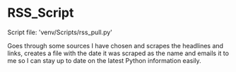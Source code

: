 # RSS_Script
Script file: 'venv/Scripts/rss_pull.py'

Goes through some sources I have chosen and scrapes the headlines and links,
creates a file with the date it was scraped as the name and emails it to me
so I can stay up to date on the latest Python information easily.

